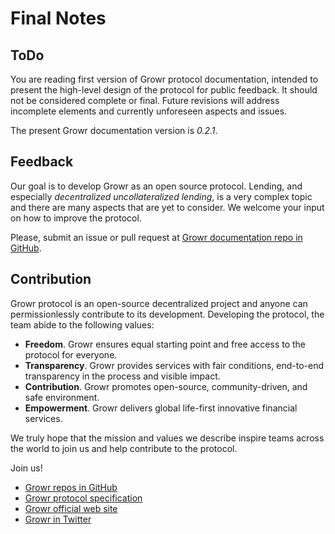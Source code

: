 # Final Notes

## ToDo
You are reading first version of Growr protocol documentation, intended to present the high-level design of the protocol for public feedback. It should not be considered complete or final. Future revisions will address incomplete elements and currently unforeseen aspects and issues.

The present Growr documentation version is *0.2.1*.

## Feedback
Our goal is to develop Growr as an open source protocol. Lending, and especially *decentralized uncollateralized lending*, is a very complex topic and there are many aspects that are yet to consider. We welcome your input on how to improve the protocol.

Please, submit an issue or pull request at [Growr documentation repo in GitHub](https://github.com/growr-xyz/growr-documentation/).

## Contribution
Growr protocol is an open-source decentralized project and anyone can permissionlessly contribute to its development. Developing the protocol, the team abide to the following values:
- **Freedom**. Growr ensures equal starting point and free access to the protocol for everyone.
- **Transparency**. Growr provides services with fair conditions, end-to-end transparency in the process and visible impact.
- **Contribution**. Growr promotes open-source, community-driven, and safe environment.
- **Empowerment**. Growr delivers global life-first innovative financial services.

We truly hope that the mission and values we describe inspire teams across the world to join us and help contribute to the protocol.

Join us!
- [Growr repos in GitHub](https://github.com/growr-xyz)
- [Growr protocol specification](https://growr-xyz.github.io/growr-documentation/)
- [Growr official web site](https://www.growr.xyz)
- [Growr in Twitter](link)
  